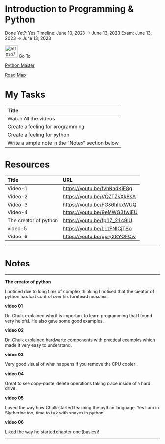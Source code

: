 # Introduction to Programming & Python

Done Yet?: Yes
Timeline: June 10, 2023 → June 13, 2023
Exam: June 13, 2023 → June 13, 2023

<aside>
<img src="https://www.notion.so/icons/arrow-northeast_blue.svg" alt="https://www.notion.so/icons/arrow-northeast_blue.svg" width="40px" /> Go To

[Python Master](https://www.notion.so/Python-Master-8530b135b17949e0a328363c74f6a880?pvs=21)

[Road Map](https://www.notion.so/Road-Map-ed62d78a4fc74318bae9cec5b3804e27?pvs=21)

</aside>

# My Tasks

| Title                                            |
|:-------------------------------------------------|
| Watch All the videos                             |
| Create a feeling for programming                 |
| Create a feeling for python                      |
| Write a simple note in the “Notes” section below |

# Resources

| Title                 | URL                          |
|:----------------------|:-----------------------------|
| Video-1               | https://youtu.be/fvhNadKjE8g |
| Video-2               | https://youtu.be/VQZTZsXk8sA |
| Video-3               | https://youtu.be/FG86hIkxWUQ |
| Video-4               | https://youtu.be/9eMWG3fwiEU |
| The creator of python | https://youtu.be/fp17_21c9lU |
| video-5               | https://youtu.be/LLzFNlCjTSo |
| Video-6               | https://youtu.be/gsry2SYOFCw |

---

# Notes

---

**The creator of python**

I noticed due to long time of complex thinking I noticed that the creator of python has lost control over his forehead muscles.

**video 01**

Dr. Chulk explained why it is important to learn programming that I found very helpful. He also gave some good examples. 

**video 02**

Dr. Chulk explained hardwarte components with practical examples which made it very easy to understand.

**video 03**

Very good visual of what happens if you remove the CPU cooler .

**video 04**

Great to see copy-paste, delete operations taking place inside of a hard drive.

**video 05**

Loved the way how Chulk started teaching the python language. Yes I am in Slytherine too, time to talk with snakes in python.

**video 06**

Liked the way he started chapter one (basics)!

---
